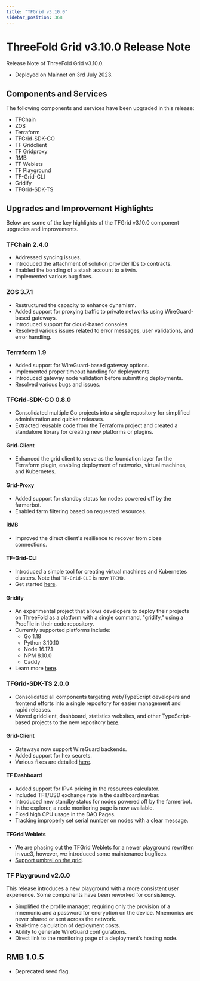 ```yaml
---
title: "TFGrid v3.10.0"
sidebar_position: 368
---
```


# ThreeFold Grid v3.10.0 Release Note

Release Note of ThreeFold Grid v3.10.0.

- Deployed on Mainnet on 3rd July 2023.

## Components and Services

The following components and services have been upgraded in this release:

- TFChain
- ZOS
- Terraform
- TFGrid-SDK-GO
- TF Gridclient
- TF Gridproxy
- RMB
- TF Weblets
- TF Playground
- TF-Grid-CLI
- Gridify
- TFGrid-SDK-TS

## Upgrades and Improvement Highlights

Below are some of the key highlights of the TFGrid v3.10.0 component upgrades and improvements.

### TFChain 2.4.0

- Addressed syncing issues.
- Introduced the attachment of solution provider IDs to contracts.
- Enabled the bonding of a stash account to a twin.
- Implemented various bug fixes.

### ZOS 3.7.1

- Restructured the capacity to enhance dynamism.
- Added support for proxying traffic to private networks using WireGuard-based gateways.
- Introduced support for cloud-based consoles.
- Resolved various issues related to error messages, user validations, and error handling.

### Terraform 1.9

- Added support for WireGuard-based gateway options.
- Implemented proper timeout handling for deployments.
- Introduced gateway node validation before submitting deployments.
- Resolved various bugs and issues.

### TFGrid-SDK-GO 0.8.0

- Consolidated multiple Go projects into a single repository for simplified administration and quicker releases.
- Extracted reusable code from the Terraform project and created a standalone library for creating new platforms or plugins.

#### Grid-Client

- Enhanced the grid client to serve as the foundation layer for the Terraform plugin, enabling deployment of networks, virtual machines, and Kubernetes.

#### Grid-Proxy

- Added support for standby status for nodes powered off by the farmerbot.
- Enabled farm filtering based on requested resources.

#### RMB

- Improved the direct client's resilience to recover from close connections.

#### TF-Grid-CLI

- Introduced a simple tool for creating virtual machines and Kubernetes clusters. Note that `TF-Grid-CLI` is now `TFCMD`.
- Get started [here](../../../../documentation/developers/tfcmd/tfcmd.md).

#### Gridify

- An experimental project that allows developers to deploy their projects on ThreeFold as a platform with a single command, "gridify," using a Procfile in their code repository.
- Currently supported platforms include:
  - Go 1.18
  - Python 3.10.10
  - Node 16.17.1
  - NPM 8.10.0
  - Caddy
- Learn more [here](https://github.com/threefoldtech/tfgrid-sdk-go/tree/development/gridify).

### TFGrid-SDK-TS 2.0.0

- Consolidated all components targeting web/TypeScript developers and frontend efforts into a single repository for easier management and rapid releases.
- Moved gridclient, dashboard, statistics websites, and other TypeScript-based projects to the new repository [here](https://github.com/threefoldtech/tfgrid-sdk-ts).

#### Grid-Client

- Gateways now support WireGuard backends.
- Added support for hex secrets.
- Various fixes are detailed [here](https://github.com/orgs/threefoldtech/projects/192/views/12?filterQuery=repo%3A%22threefoldtech%2Ftfgrid-sdk-ts%22+label%3Agrid_client).

#### TF Dashboard

- Added support for IPv4 pricing in the resources calculator.
- Included TFT/USD exchange rate in the dashboard navbar.
- Introduced new standby status for nodes powered off by the farmerbot.
- In the explorer, a node monitoring page is now available.
- Fixed high CPU usage in the DAO Pages.
- Tracking improperly set serial number on nodes with a clear message.

#### TFGrid Weblets

- We are phasing out the TFGrid Weblets for a newer playground rewritten in vue3, however, we introduced some maintenance bugfixes.
- [Support umbrel on the grid](https://github.com/threefoldtech/home/issues/1394).

### TF Playground v2.0.0

This release introduces a new playground with a more consistent user experience. Some components have been reworked for consistency.

- Simplified the profile manager, requiring only the provision of a mnemonic and a password for encryption on the device. Mnemonics are never shared or sent across the network.
- Real-time calculation of deployment costs.
- Ability to generate WireGuard configurations.
- Direct link to the monitoring page of a deployment’s hosting node.

## RMB 1.0.5

- Deprecated seed flag.